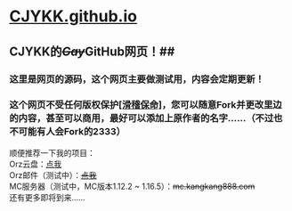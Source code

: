 # [CJYKK.github.io](https://CJYKK.github.io) #
## CJYKK的<del>*Gay*</del>GitHub网页！##

### 这里是网页的源码，这个网页主要做测试用，内容会定期更新！ ###
### 这个网页不受任何版权保护<u>[滑稽保命]</u>，您可以随意Fork并更改里边的内容，甚至可以商用，最好可以添加上原作者的名字……（不过也不可能有人会Fork的2333）  ###

顺便推荐一下我的项目：  
Orz云盘：[点我](https://7.orzro.icu:5213)  
Orz邮件（测试中）：<del>[点我](https://7.orzro.icu:8009)</del>  
MC服务器（测试中，MC版本1.12.2 ~ 1.16.5）：<del>mc.kangkang888.com</del>  
还有更多即将到来……
